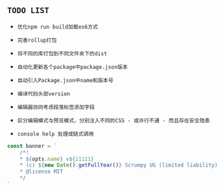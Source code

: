 ## `TODO LIST`

- `优化npm run build加载es6方式`

- `完善rollup打包`

- `将不同的库打包到不同文件夹下的dist`

- `自动化更新各个package中package.json版本`

- `自动引入Package.json中name和版本号`

- `编译代码头部version`

- `编辑器协同考虑段落标签添加字段`

- `区分编辑模式与预览模式，分别注入不同的CSS - 或许行不通 - 而且存在安全隐患`

- `console help 处理成链式调用`

```js
const banner = `
    /*!
    * ${opts.name} v${11111}
    * (c) ${new Date().getFullYear()} Scrumpy UG (limited liability)
    * @license MIT
    */
`
```
